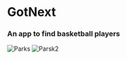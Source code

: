 # GotNext

### An app to find basketball players 

![Parks](./public/ss1.png)
![Parsk2](./public/ss2.png)
